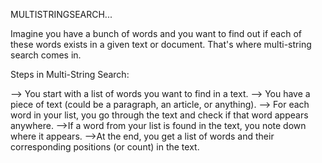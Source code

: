 MULTISTRINGSEARCH...


Imagine you have a bunch of words and you want to find out if each of these words exists in a given text or document. That's where multi-string search comes in.

Steps in Multi-String Search:

--> You start with a list of words you want to find in a text.
--> You have a piece of text (could be a paragraph, an article, or anything).
--> For each word in your list, you go through the text and check if that word appears 	anywhere.
-->If a word from your list is found in the text, you note down where it appears.
-->At the end, you get a list of words and their corresponding positions (or count) in the 	text.
